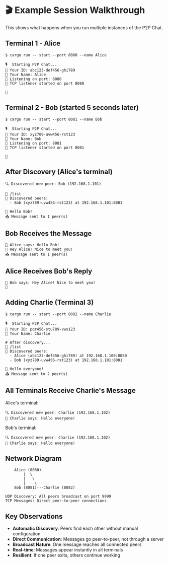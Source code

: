 # 🎬 Example Session Walkthrough

This shows what happens when you run multiple instances of the P2P Chat.

## Terminal 1 - Alice

```
$ cargo run -- start --port 8080 --name Alice

🎙️  Starting P2P Chat...
👤 Your ID: abc123-def456-ghi789
📡 Your Name: Alice
🔌 Listening on port: 8080
🔗 TCP listener started on port 8080

💬
```

## Terminal 2 - Bob (started 5 seconds later)

```
$ cargo run -- start --port 8081 --name Bob

🎙️  Starting P2P Chat...
👤 Your ID: xyz789-uvw456-rst123
📡 Your Name: Bob
🔌 Listening on port: 8081
🔗 TCP listener started on port 8081

💬
```

## After Discovery (Alice's terminal)

```
🔍 Discovered new peer: Bob (192.168.1.101)

💬 /list
👥 Discovered peers:
  - Bob (xyz789-uvw456-rst123) at 192.168.1.101:8081

💬 Hello Bob!
📤 Message sent to 1 peer(s)
```

## Bob Receives the Message

```
📨 Alice says: Hello Bob!
💬 Hey Alice! Nice to meet you!
📤 Message sent to 1 peer(s)
```

## Alice Receives Bob's Reply

```
📨 Bob says: Hey Alice! Nice to meet you!
💬
```

## Adding Charlie (Terminal 3)

```
$ cargo run -- start --port 8082 --name Charlie

🎙️  Starting P2P Chat...
👤 Your ID: pqr456-stu789-vwx123
📡 Your Name: Charlie

# After discovery...
💬 /list
👥 Discovered peers:
  - Alice (abc123-def456-ghi789) at 192.168.1.100:8080
  - Bob (xyz789-uvw456-rst123) at 192.168.1.101:8081

💬 Hello everyone!
📤 Message sent to 2 peer(s)
```

## All Terminals Receive Charlie's Message

Alice's terminal:

```
🔍 Discovered new peer: Charlie (192.168.1.102)
📨 Charlie says: Hello everyone!
```

Bob's terminal:

```
🔍 Discovered new peer: Charlie (192.168.1.102)
📨 Charlie says: Hello everyone!
```

## Network Diagram

```
    Alice (8080)
        |  \
        |   \
        |    \
    Bob (8081)---Charlie (8082)

UDP Discovery: All peers broadcast on port 9999
TCP Messages: Direct peer-to-peer connections
```

## Key Observations

- **Automatic Discovery**: Peers find each other without manual configuration
- **Direct Communication**: Messages go peer-to-peer, not through a server
- **Broadcast Nature**: One message reaches all connected peers
- **Real-time**: Messages appear instantly in all terminals
- **Resilient**: If one peer exits, others continue working

